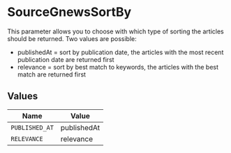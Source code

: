 # SourceGnewsSortBy

This parameter allows you to choose with which type of sorting the articles should be returned. Two values  are possible:
  - publishedAt = sort by publication date, the articles with the most recent publication date are returned first
  - relevance = sort by best match to keywords, the articles with the best match are returned first


## Values

| Name           | Value          |
| -------------- | -------------- |
| `PUBLISHED_AT` | publishedAt    |
| `RELEVANCE`    | relevance      |